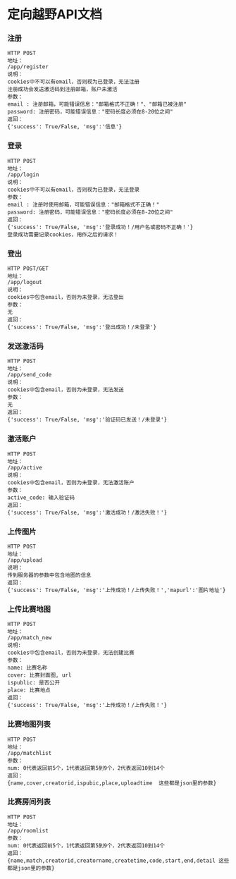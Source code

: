 # 定向越野API文档

### 注册
	HTTP POST
	地址：
	/app/register
	说明：	
	cookies中不可以有email，否则视为已登录，无法注册
	注册成功会发送激活码到注册邮箱，账户未激活
	参数：
	email : 注册邮箱，可能错误信息："邮箱格式不正确！"、"邮箱已被注册"
	password: 注册密码，可能错误信息："密码长度必须在8-20位之间"
	返回：
	{'success': True/False, 'msg':'信息'}

### 登录
	HTTP POST
	地址：
	/app/login
	说明：	
	cookies中不可以有email，否则视为已登录，无法登录
	参数：
	email : 注册时使用邮箱，可能错误信息："邮箱格式不正确！"
	password: 注册密码，可能错误信息："密码长度必须在8-20位之间"
	返回：
	{'success': True/False, 'msg':'登录成功！/用户名或密码不正确！'}
	登录成功需要记录cookies，用作之后的请求！

### 登出
	HTTP POST/GET
	地址：
	/app/logout
	说明：
	cookies中包含email，否则为未登录，无法登出
	参数：
	无
	返回：
	{'success': True/False, 'msg':'登出成功！/未登录'}

### 发送激活码
	HTTP POST
	地址：
	/app/send_code
	说明：
	cookies中包含email，否则为未登录，无法发送
	参数：
	无
	返回：
	{'success': True/False, 'msg':'验证码已发送！/未登录'}


### 激活账户
	HTTP POST
	地址：
	/app/active
	说明：
	cookies中包含email，否则为未登录，无法激活账户
	参数：
	active_code: 输入验证码
	返回：
	{'success': True/False, 'msg':'激活成功！/激活失败！'}
	

### 上传图片
	HTTP POST
	地址：
	/app/upload
	说明：
	传到服务器的参数中包含地图的信息
	返回：
	{'success': True/False, 'msg':'上传成功！/上传失败！','mapurl':'图片地址'}

### 上传比赛地图
	HTTP POST
	地址：
	/app/match_new
	说明:
	cookies中包含email，否则为未登录，无法创建比赛
	参数：
	name: 比赛名称
	cover: 比赛封面图, url
	ispublic: 是否公开
	place: 比赛地点
	返回：
	{'success': True/False, 'msg':'上传成功！/上传失败！'}
	
### 比赛地图列表
	HTTP POST
	地址：
	/app/matchlist
	参数：
	num: 0代表返回前5个，1代表返回第5到9个，2代表返回10到14个
	返回：
	{name,cover,creatorid,ispubic,place,uploadtime  这些都是json里的参数}
	
### 比赛房间列表
	HTTP POST
	地址：
	/app/roomlist
	参数：
	num: 0代表返回前5个，1代表返回第5到9个，2代表返回10到14个
	返回：
	{name,match,creatorid,creatorname,createtime,code,start,end,detail 这些都是json里的参数}
